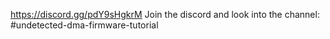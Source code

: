 https://discord.gg/pdY9sHgkrM
Join the discord and look into the channel:
#undetected-dma-firmware-tutorial
